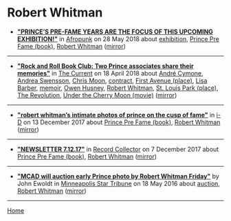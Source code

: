 # Robert Whitman

 - [**"PRINCE’S PRE-FAME YEARS ARE THE FOCUS OF THIS UPCOMING EXHIBITION!"**](https://afropunk.com/2018/05/this-upcoming-exhibition-offers-rare-glimpse-of-pre-fame-prince/) in [Afropunk](https://afropunk.com/) on 28 May 2018 about [exhibition](../../topics/exhibition/index.md), [Prince Pre Fame (book)](../../topics/book/prince-pre-fame/index.md), [Robert Whitman](../../topics/robert-whitman/index.md) ([mirror](https://web.archive.org/web/*/https://afropunk.com/2018/05/this-upcoming-exhibition-offers-rare-glimpse-of-pre-fame-prince/))

----

 - [**"Rock and Roll Book Club: Two Prince associates share their memories"**](https://www.thecurrent.org/feature/2018/04/17/prince-books) in [The Current](https://www.thecurrent.org/) on 18 April 2018 about [André Cymone](../../topics/andr-cymone/index.md), [Andrea Swensson](../../topics/andrea-swensson/index.md), [Chris Moon](../../topics/chris-moon/index.md), [contract](../../topics/contract/index.md), [First Avenue (place)](../../topics/place/first-avenue/index.md), [Lisa Barber](../../topics/lisa-barber/index.md), [memoir](../../topics/memoir/index.md), [Owen Husney](../../topics/owen-husney/index.md), [Robert Whitman](../../topics/robert-whitman/index.md), [St. Louis Park (place)](../../topics/place/st-louis-park/index.md), [The Revolution](../../topics/the-revolution/index.md), [Under the Cherry Moon (movie)](../../topics/movie/under-the-cherry-moon/index.md) ([mirror](https://web.archive.org/web/*/https://www.thecurrent.org/feature/2018/04/17/prince-books))

----

 - [**"robert whitman’s intimate photos of prince on the cusp of fame"**](https://i-d.vice.com/en_us/article/7xwkqa/robert-whitmans-intimate-photos-of-prince-on-the-cusp-of-fame) in [i-D](https://i-d.vice.com/) on 13 December 2017 about [Prince Pre Fame (book)](../../topics/book/prince-pre-fame/index.md), [Robert Whitman](../../topics/robert-whitman/index.md) ([mirror](https://web.archive.org/web/*/https://i-d.vice.com/en_us/article/7xwkqa/robert-whitmans-intimate-photos-of-prince-on-the-cusp-of-fame))

----

 - [**"NEWSLETTER 7.12.17"**](https://recordcollectormag.com/newsletter-7-12-17) in [Record Collector](https://recordcollectormag.com/) on 7 December 2017 about [Prince Pre Fame (book)](../../topics/book/prince-pre-fame/index.md), [Robert Whitman](../../topics/robert-whitman/index.md) ([mirror](https://web.archive.org/web/*/https://recordcollectormag.com/newsletter-7-12-17))

----

 - [**"MCAD will auction early Prince photo by Robert Whitman Friday"**](http://www.startribune.com/mcad-will-auction-early-prince-photo-by-robert-whitman-friday/379940691/) by John Ewoldt in [Minneapolis Star Tribune](http://www.startribune.com/) on 18 May 2016 about [auction](../../topics/auction/index.md), [Robert Whitman](../../topics/robert-whitman/index.md) ([mirror](https://web.archive.org/web/*/http://www.startribune.com/mcad-will-auction-early-prince-photo-by-robert-whitman-friday/379940691/))

----

[Home](../)
